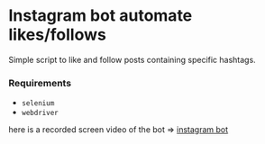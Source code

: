 # Instagram bot automate likes/follows

Simple script to like and follow posts containing specific hashtags.

### Requirements

- `selenium`
- `webdriver`

here is a recorded screen video of the bot => [instagram bot](https://drive.google.com/file/d/1I-2dCQd1UMX2MTeE7TYb-5ynf5DnSUEH/view?usp=sharing)
